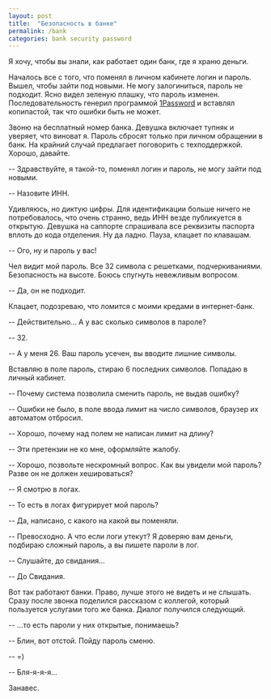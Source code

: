 ```yaml
---
layout: post
title:  "Безопасность в банке"
permalink: /bank
categories: bank security password
---
```


Я хочу, чтобы вы знали, как работает один банк, где я храню деньги.

Началось все с того, что поменял в личном кабинете логин и
пароль. Вышел, чтобы зайти под новыми. Не могу залогиниться, пароль не
подходит. Ясно видел зеленую плашку, что пароль
изменен. Последовательность генерил программой
[1Password](https://agilebits.com/onepassword) и вставлял копипастой,
так что ошибки быть не может.

Звоню на бесплатный номер банка. Девушка включает тупняк и уверяет,
что виноват я. Пароль сбросят только при личном обращении в банк. На
крайний случай предлагает поговорить с техподдержкой. Хорошо, давайте.

-- Здравствуйте, я такой-то, поменял логин и пароль, не могу зайти под
   новыми.

-- Назовите ИНН.

Удивляюсь, но диктую цифры. Для идентификации больше ничего не
потребовалось, что очень странно, ведь ИНН везде публикуется в
открытую. Девушка на саппорте спрашивала все реквизиты паспорта вплоть
до кода отделения. Ну да ладно. Пауза, клацает по клавашам.

-- Ого, ну и пароль у вас!

Чел видит мой пароль. Все 32 символа с решетками,
подчеркиваниями. Безопасность на высоте. Боюсь спугнуть невежливым
вопросом.

-- Да, он не подходит.

Клацает, подозреваю, что ломится с моими кредами в интернет-банк.

-- Действительно... А у вас сколько символов в пароле?

-- 32.

-- А у меня 26. Ваш пароль усечен, вы вводите лишние символы.

Вставляю в поле пароль, стираю 6 последних символов. Попадаю в личный
кабинет.

-- Почему система позволила сменить пароль, не выдав ошибку?

-- Ошибки не было, в поле ввода лимит на число символов, браузер их
   автоматом отбросил.

-- Хорошо, почему над полем не написан лимит на длину?

-- Эти претензии не ко мне, оформляйте жалобу.

-- Хорошо, позвольте нескромный вопрос. Как вы увидели мой пароль?
   Разве он не должен хешироваться?

-- Я смотрю в логах.

-- То есть в логах фигурирует мой пароль?

-- Да, написано, с какого на какой вы поменяли.

-- Превосходно. А что если логи утекут? Я доверяю вам деньги, подбираю
   сложный пароль, а вы пишете пароли в лог.

-- Слушайте, до свидания...

-- До Свидания.

Вот так работают банки. Право, лучше этого не видеть и не
слышать. Сразу после звонка поделился рассказом с коллегой, который
пользуется услугами того же банка. Диалог получился следующий.

-- ...то есть пароли у них открытые, понимаешь?

-- Блин, вот отстой. Пойду пароль сменю.

-- =)

-- Бля-я-я-я...

Занавес.
